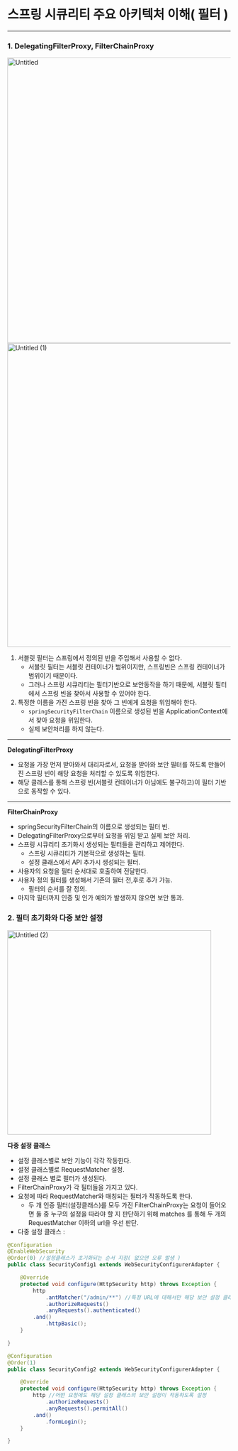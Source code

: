 # 스프링 시큐리티 주요 아키텍처 이해( 필터 )

---

### 1. DelegatingFilterProxy, FilterChainProxy

<img width="643" alt="Untitled" src="https://github.com/hgene0929/hgene0929/assets/90823532/e97e17fb-7faf-42c4-a539-092251e43e1e">

<img width="684" alt="Untitled (1)" src="https://github.com/hgene0929/hgene0929/assets/90823532/a9d08975-ecc0-49a8-9714-3c16378fea61">

1. 서블릿 필터는 스프링에서 정의된 빈을 주입해서 사용할 수 없다.
    - 서블릿 필터는 서블릿 컨테이너가 범위이지만, 스프링빈은 스프링 컨테이너가 범위이기 때문이다.
    - 그러나 스프링 시큐리티는 필터기반으로 보안동작을 하기 때문에, 서블릿 필터에서 스프링 빈을 찾아서 사용할 수 있어야 한다.
2. 특정한 이름을 가진 스프링 빈을 찾아 그 빈에게 요청을 위임해야 한다.
    - `springSecurityFilterChain` 이름으로 생성된 빈을 ApplicationContext에서 찾아 요청을 위임한다.
    - 실제 보안처리를 하지 않는다.

---

**DelegatingFilterProxy**

- 요청을 가장 먼저 받아와서 대리자로서, 요청을 받아와 보안 필터를 하도록 만들어진 스프링 빈이 해당 요청을 처리할 수 있도록 위임한다.
- 해당 클래스를 통해 스프링 빈(서블릿 컨테이너가 아님에도 불구하고)이 필터 기반으로 동작할 수 있다.

---

**FilterChainProxy**

- springSecurityFilterChain의 이름으로 생성되는 필터 빈.
- DelegatingFilterProxy으로부터 요청을 위임 받고 실제 보안 처리.
- 스프링 시큐리티 초기화시 생성되는 필터들을 관리하고 제어한다.
    - 스프링 시큐리티가 기본적으로 생성하는 필터.
    - 설정 클래스에서 API 추가시 생성되는 필터.
- 사용자의 요청을 필터 순서대로 호출하여 전달한다.
- 사용자 정의 필터를 생성해서 기존의 필터 전,후로 추가 가능.
    - 필터의 순서를 잘 정의.
- 마지막 필터까지 인증 및 인가 예외가 발생하지 않으면 보안 통과.

### 2. 필터 초기화와 다중 보안 설정

<img width="460" alt="Untitled (2)" src="https://github.com/hgene0929/hgene0929/assets/90823532/fb65acad-0b02-459c-9fa3-454a21634154">

**다중 설정 클래스**

- 설정 클래스별로 보안 기능이 각각 작동한다.
- 설정 클래스별로 RequestMatcher 설정.
- 설정 클래스 별로 필터가 생성된다.
- FilterChainProxy가 각 필터들을 가지고 있다.
- 요청에 따라 RequestMatcher와 매칭되는 필터가 작동하도록 한다.
    - 두 개 인증 필터(설정클래스)를 모두 가진 FilterChainProxy는 요청이 들어오면 둘 중 누구의 설정을 따라야 할 지 판단하기 위해 matches 를 통해 두 개의 RequestMatcher 이하의 url을 우선 판단.
- 다중 설정 클래스 :

```java
@Configuration
@EnableWebSecurity
@Order(0) //설정클래스가 초기화되는 순서 지정( 없으면 오류 발생 )
public class SecurityConfig1 extends WebSecurityConfigurerAdapter {

	@Override
	protected void configure(HttpSecurity http) throws Exception {
		http
			.antMatcher("/admin/**") //특정 URL에 대해서만 해당 보안 설정 클래스가 작동하도록 설정
			.authorizeRequests()
			.anyRequests().authenticated()
		.and()
			.httpBasic();
	}

}

@Configuration
@Order(1)
public class SecurityConfig2 extends WebSecurityConfigurerAdapter {

	@Override
	protected void configure(HttpSecurity http) throws Exception {
		http //어떤 요청에도 해당 설정 클래스의 보안 설정이 작동하도록 설정
			.authorizeRequests() 
			.anyRequests().permitAll()
		.and()
			.formLogin();
	}

}
```

